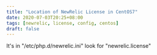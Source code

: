 ```yaml
---
title: "Location of NewRelic License in CentOS7"
date: 2020-07-03T20:25+08:00
tags: [newrelic, license, config, centos]
draft: false
---
```


It's in "/etc/php.d/newrelic.ini" look for "newrelic.license"
